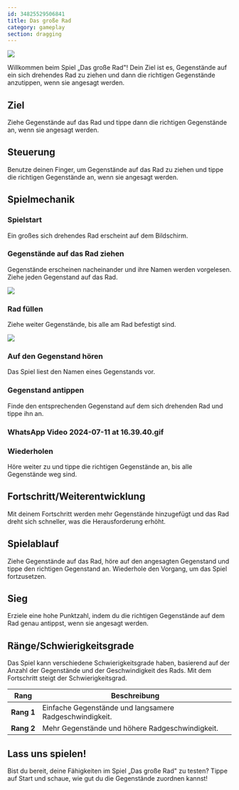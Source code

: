 ```yaml
---
id: 34825529506841
title: Das große Rad
category: gameplay
section: dragging
---
```

![](https://help.studycat.com/hc/article_attachments/34931476777625)

Willkommen beim Spiel „Das große Rad"! Dein Ziel ist es, Gegenstände auf ein sich drehendes Rad zu ziehen und dann die richtigen Gegenstände anzutippen, wenn sie angesagt werden.

## Ziel

Ziehe Gegenstände auf das Rad und tippe dann die richtigen Gegenstände an, wenn sie angesagt werden.

## Steuerung

Benutze deinen Finger, um Gegenstände auf das Rad zu ziehen und tippe die richtigen Gegenstände an, wenn sie angesagt werden.

## Spielmechanik

### Spielstart

Ein großes sich drehendes Rad erscheint auf dem Bildschirm.

### Gegenstände auf das Rad ziehen

Gegenstände erscheinen nacheinander und ihre Namen werden vorgelesen. Ziehe jeden Gegenstand auf das Rad.

![](https://help.studycat.com/hc/article_attachments/34932060072217)

### Rad füllen

Ziehe weiter Gegenstände, bis alle am Rad befestigt sind.

![](https://help.studycat.com/hc/article_attachments/34825529495577)

### Auf den Gegenstand hören

Das Spiel liest den Namen eines Gegenstands vor.

### Gegenstand antippen

Finde den entsprechenden Gegenstand auf dem sich drehenden Rad und tippe ihn an.

### WhatsApp Video 2024-07-11 at 16.39.40.gif

### Wiederholen

Höre weiter zu und tippe die richtigen Gegenstände an, bis alle Gegenstände weg sind.

## Fortschritt/Weiterentwicklung

Mit deinem Fortschritt werden mehr Gegenstände hinzugefügt und das Rad dreht sich schneller, was die Herausforderung erhöht.

## Spielablauf

Ziehe Gegenstände auf das Rad, höre auf den angesagten Gegenstand und tippe den richtigen Gegenstand an. Wiederhole den Vorgang, um das Spiel fortzusetzen.

## Sieg

Erziele eine hohe Punktzahl, indem du die richtigen Gegenstände auf dem Rad genau antippst, wenn sie angesagt werden.

## Ränge/Schwierigkeitsgrade

Das Spiel kann verschiedene Schwierigkeitsgrade haben, basierend auf der Anzahl der Gegenstände und der Geschwindigkeit des Rads. Mit dem Fortschritt steigt der Schwierigkeitsgrad.

| Rang | Beschreibung |
| --- | --- |
| **Rang&nbsp;1** | Einfache Gegenstände und langsamere Radgeschwindigkeit. |
| **Rang&nbsp;2** | Mehr Gegenstände und höhere Radgeschwindigkeit. |

## Lass uns spielen!

Bist du bereit, deine Fähigkeiten im Spiel „Das große Rad" zu testen? Tippe auf Start und schaue, wie gut du die Gegenstände zuordnen kannst!

